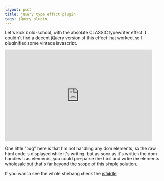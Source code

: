 ```yaml
---
layout: post
title: jQuery type effect plugin
tags: jQuery plugin
---
```


Let's kick it old-school, with the absolute CLASSIC typewriter effect. I couldn't 
find a decent jQuery version of this effect that worked, so I pluginified some vintage 
javascript.

<iframe style="width: 95%; height: 300px" src="http://jsfiddle.net/JKirchartz/JEpWV/embedded/" allowfullscreen="allowfullscreen" frameborder="0">
</iframe>

One little "bug" here is that I'm not handling any dom elements, so the raw
html code is displayed while it's writing, but as soon as it's written the dom
handles it as elements, you could pre-parse the html and write the elements
wholesale but that's far beyond the scope of this simple solution.


If you wanna see the whole shebang check the [jsfiddle](http://jsfiddle.net/JKirchartz/JEpWV/)
